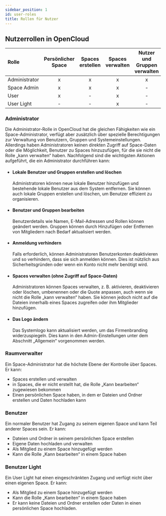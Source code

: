 ```yaml
---
sidebar_position: 1
id: user-roles
title: Rollen für Nutzer
---
```


## Nutzerrollen in OpenCloud

| Rolle         | Persönlicher Space | Spaces erstellen | Spaces verwalten | Nutzer und Gruppen verwalten |
| :------------ | :----------------: | :--------------: | :--------------: | :--------------------------: |
| Administrator |         x          |        x         |        x         |              x               |
| Space Admin   |         x          |        x         |        x         |              -               |
| User          |         x          |        -         |        x         |              -               |
| User Light    |         -          |        -         |        x         |              -               |

### Administrator

Die Administrator-Rolle in OpenCloud hat die gleichen Fähigkeiten wie ein Space-Administrator, verfügt aber zusätzlich über spezielle Berechtigungen zur Verwaltung von Benutzern, Gruppen und Systemeinstellungen.
Allerdings haben Administratoren keinen direkten Zugriff auf Space-Daten oder die Möglichkeit, Benutzer zu Spaces hinzuzufügen, für die sie nicht die Rolle „kann verwalten“ haben. Nachfolgend sind die wichtigsten Aktionen aufgeführt, die ein Administrator durchführen kann:

- #### Lokale Benutzer und Gruppen erstellen und löschen

  Administratoren können neue lokale Benutzer hinzufügen und bestehende lokale Benutzer aus dem System entfernen.
  Sie können auch lokale Gruppen erstellen und löschen, um Benutzer effizient zu organisieren.

- #### Benutzer und Gruppen bearbeiten

  Benutzerdetails wie Namen, E-Mail-Adressen und Rollen können geändert werden.
  Gruppen können durch Hinzufügen oder Entfernen von Mitgliedern nach Bedarf aktualisiert werden.

- #### Anmeldung verhindern

  Falls erforderlich, können Administratoren Benutzerkonten deaktivieren und so verhindern, dass sie sich anmelden können.
  Dies ist nützlich aus Sicherheitsgründen oder wenn ein Konto nicht mehr benötigt wird.

- #### Spaces verwalten (ohne Zugriff auf Space-Daten)

  Administratoren können Spaces verwalten, z. B. aktivieren, deaktivieren oder löschen, umbenennen oder die Quote anpassen, auch wenn sie nicht die Rolle „kann verwalten“ haben.
  Sie können jedoch nicht auf die Dateien innerhalb eines Spaces zugreifen oder ihm Mitglieder hinzufügen.

- #### Das Logo ändern

  Das Systemlogo kann aktualisiert werden, um das Firmenbranding widerzuspiegeln.
  Dies kann in den Admin-Einstellungen unter dem Abschnitt „Allgemein“ vorgenommen werden.

### Raumverwalter

Ein Space-Administrator hat die höchste Ebene der Kontrolle über Spaces. Er kann:

- Spaces erstellen und verwalten
- in Spaces, die er nicht erstellt hat, die Rolle „Kann bearbeiten“ zugewiesen bekommen
- Einen persönlichen Space haben, in dem er Dateien und Ordner erstellen und Daten hochladen kann

### Benutzer

Ein normaler Benutzer hat Zugang zu seinem eigenen Space und kann Teil anderer Spaces sein. Er kann:

- Dateien und Ordner in seinem persönlichen Space erstellen
- Eigene Daten hochladen und verwalten
- Als Mitglied zu einem Space hinzugefügt werden
- Kann die Rolle „Kann bearbeiten“ in einem Space haben

### Benutzer Light

Ein User Light hat einen eingeschränkten Zugang und verfügt nicht über einen eigenen Space. Er kann:

- Als Mitglied zu einem Space hinzugefügt werden
- Kann die Rolle „Kann bearbeiten“ in einem Space haben
- Er kann keine Dateien und Ordner erstellen oder Daten in einen persönlichen Space hochladen.
